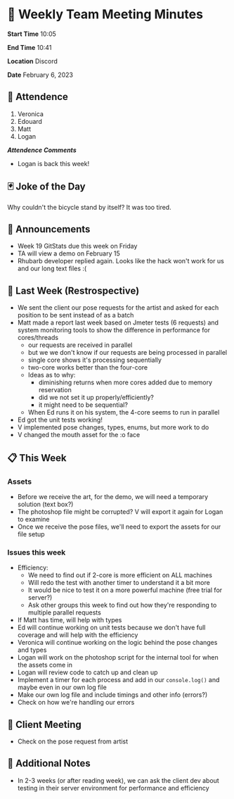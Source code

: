 # 🚀 Weekly Team Meeting Minutes

**Start Time** 10:05

**End Time** 10:41

**Location** Discord

**Date** February 6, 2023

## 👋 Attendence

1. Veronica
2. Edouard
3. Matt
4. Logan

***Attendence Comments***

- Logan is back this week!

## 🃏 Joke of the Day

Why couldn't the bicycle stand by itself? It was too tired.

## 📢 Announcements

- Week 19 GitStats due this week on Friday
- TA will view a demo on February 15
- Rhubarb developer replied again. Looks like the hack won't work for us and our long text files :(

## 📅 Last Week (Restrospective)

- We sent the client our pose requests for the artist and asked for each position to be sent instead of as a batch
- Matt made a report last week based on Jmeter tests (6 requests) and system monitoring tools to show the difference
in performance for cores/threads
  - our requests are received in parallel
  - but we we don't know if our requests are being processed in parallel
  - single core shows it's processing sequentially
  - two-core works better than the four-core
  - Ideas as to why:
    - diminishing returns when more cores added due to memory reservation
    - did we not set it up properly/efficiently?
    - it might need to be sequential?
  - When Ed runs it on his system, the 4-core seems to run in parallel
- Ed got the unit tests working!
- V implemented pose changes, types, enums, but more work to do
- V changed the mouth asset for the :o face

## 📋 This Week

### Assets

- Before we receive the art, for the demo, we will need a temporary solution (text box?)
- The photoshop file might be corrupted? V will export it again for Logan to examine
- Once we receive the pose files, we'll need to export the assets for our file setup

### Issues this week

- Efficiency:
  - We need to find out if 2-core is more efficient on ALL machines
  - Will redo the test with another timer to understand it a bit more
  - It would be nice to test it on a more powerful machine (free trial for server?)
  - Ask other groups this week to find out how they're responding to multiple parallel requests
- If Matt has time, will help with types
- Ed will continue working on unit tests because we don't have full coverage and will help with the efficiency
- Veronica will continue working on the logic behind the pose changes and types
- Logan will work on the photoshop script for the internal tool for when the assets come in
- Logan will review code to catch up and clean up
- Implement a timer for each process and add in our `console.log()` and maybe even in our own log file
- Make our own log file and include timings and other info (errors?)
- Check on how we're handling our errors

## 🤝 Client Meeting

- Check on the pose request from artist

## 📝 Additional Notes

- In 2-3 weeks (or after reading week), we can ask the client dev about testing in their server environment for
performance and efficiency
